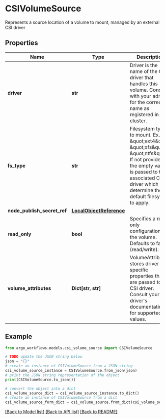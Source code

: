 # CSIVolumeSource

Represents a source location of a volume to mount, managed by an external CSI driver

## Properties

Name | Type | Description | Notes
------------ | ------------- | ------------- | -------------
**driver** | **str** | Driver is the name of the CSI driver that handles this volume. Consult with your admin for the correct name as registered in the cluster. | 
**fs_type** | **str** | Filesystem type to mount. Ex. \&quot;ext4\&quot;, \&quot;xfs\&quot;, \&quot;ntfs\&quot;. If not provided, the empty value is passed to the associated CSI driver which will determine the default filesystem to apply. | [optional] 
**node_publish_secret_ref** | [**LocalObjectReference**](LocalObjectReference.md) |  | [optional] 
**read_only** | **bool** | Specifies a read-only configuration for the volume. Defaults to false (read/write). | [optional] 
**volume_attributes** | **Dict[str, str]** | VolumeAttributes stores driver-specific properties that are passed to the CSI driver. Consult your driver&#39;s documentation for supported values. | [optional] 

## Example

```python
from argo_workflows.models.csi_volume_source import CSIVolumeSource

# TODO update the JSON string below
json = "{}"
# create an instance of CSIVolumeSource from a JSON string
csi_volume_source_instance = CSIVolumeSource.from_json(json)
# print the JSON string representation of the object
print(CSIVolumeSource.to_json())

# convert the object into a dict
csi_volume_source_dict = csi_volume_source_instance.to_dict()
# create an instance of CSIVolumeSource from a dict
csi_volume_source_form_dict = csi_volume_source.from_dict(csi_volume_source_dict)
```
[[Back to Model list]](../README.md#documentation-for-models) [[Back to API list]](../README.md#documentation-for-api-endpoints) [[Back to README]](../README.md)


